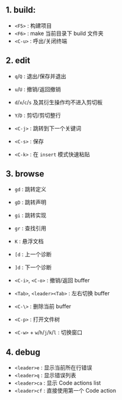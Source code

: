 ## 1. build:
+ `<F5>` : 构建项目
+ `<F6>` : make 当前目录下 build 文件夹
+ `<C-u>` : 呼出/关闭终端

## 2. edit
+ `q`/`Q` : 退出/保存并退出
+ `u`/`U` : 撤销/返回撤销
+ `d`/`x`/`c`/`s` 及其衍生操作均不进入剪切板
+ `Y`/`D` : 剪切/剪切整行

+ `<C-j>` : 跳转到下一个关键词 
+ `<C-s>` : 保存
+ `<C-k>` : 在 `insert` 模式快速粘贴

## 3. browse
+ `gd` : 跳转定义
+ `gD` : 跳转声明
+ `gi` : 跳转实现
+ `gr` : 查找引用
+ `K` : 悬浮文档
+ `[d` : 上一个诊断
+ `]d` : 下一个诊断

+ `<C-i>`, `<C-o>` : 撤销/返回 buffer
+ `<Tab>`, `<leader><Tab>` : 左右切换 buffer
+ `<C-\>` : 删除当前 buffer
+ `<C-p>` : 打开文件树
+ `<C-w>` + `w`/`h`/`j`/`k`/`l` : 切换窗口

## 4. debug
+ `<leader>e` : 显示当前所在行错误
+ `<leader>q` : 显示错误列表
+ `<leader>ca` : 显示 Code actions list
+ `<leader>cf` : 直接使用第一个 Code action
